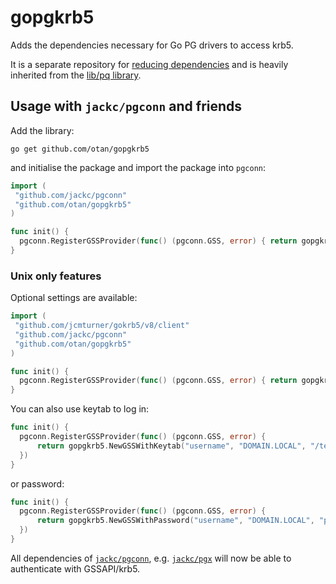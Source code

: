 # gopgkrb5
Adds the dependencies necessary for Go PG drivers to access krb5.

It is a separate repository for [reducing dependencies](https://github.com/lib/pq/issues/971)
and is heavily inherited from the [lib/pq library](https://github.com/lib/pq).

## Usage with `jackc/pgconn`  and friends

Add the library:

```
go get github.com/otan/gopgkrb5
```

and initialise the package and import the package into `pgconn`:

```go
import (
 "github.com/jackc/pgconn"
 "github.com/otan/gopgkrb5"
)

func init() {
  pgconn.RegisterGSSProvider(func() (pgconn.GSS, error) { return gopgkrb5.NewGSS() })
}
```

### Unix only features

Optional settings are available:

```go
import (
 "github.com/jcmturner/gokrb5/v8/client"
 "github.com/jackc/pgconn"
 "github.com/otan/gopgkrb5"
)

func init() {
  pgconn.RegisterGSSProvider(func() (pgconn.GSS, error) { return gopgkrb5.NewGSS(client.NewSettings(...)) })
}
```

You can also use keytab to log in:
```go
func init() {
  pgconn.RegisterGSSProvider(func() (pgconn.GSS, error) {
	  return gopgkrb5.NewGSSWithKeytab("username", "DOMAIN.LOCAL", "/test.keytab")
  })
}
```

or password:
```go
func init() {
  pgconn.RegisterGSSProvider(func() (pgconn.GSS, error) {
	  return gopgkrb5.NewGSSWithPassword("username", "DOMAIN.LOCAL", "password")
  })
}
```

All dependencies of [`jackc/pgconn`](https://github.com/jackc/pgconn), e.g. [`jackc/pgx`](https://github.com/jackc/pgx) will now be able to authenticate with
GSSAPI/krb5.
